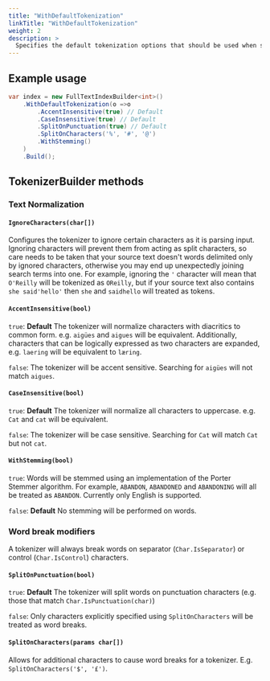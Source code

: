 ```yaml
---
title: "WithDefaultTokenization"
linkTitle: "WithDefaultTokenization"
weight: 2
description: >
  Specifies the default tokenization options that should be used when searching or indexing when no other options are provided.
---
```


## Example usage

``` csharp
var index = new FullTextIndexBuilder<int>()
    .WithDefaultTokenization(o =>o
        .AccentInsensitive(true) // Default
        .CaseInsensitive(true) // Default
        .SplitOnPunctuation(true) // Default
        .SplitOnCharacters('%', '#', '@')
        .WithStemming()
    )
    .Build();
```

## TokenizerBuilder methods

### Text Normalization

#### `IgnoreCharacters(char[])`

Configures the tokenizer to ignore certain characters as it is parsing input.
Ignoring characters will prevent them from acting as split characters, so care needs to be taken that your source
text doesn't words delimited only by ignored characters, otherwise you may end up unexpectedly joining search terms
into one. For example, ignoring the `'` character will mean that `O'Reilly` will be tokenized 
as `OReilly`, but if your source text also contains `she said'hello'` then `she` and 
`saidhello` will treated as tokens.

#### `AccentInsensitive(bool)`

`true`: **Default** The tokenizer will normalize characters with diacritics to common form. e.g. `aigües` and `aigues` will be equivalent. 
Additionally, characters that can be logically expressed as two characters are expanded, e.g. `laering` will be equivalent to `læring`.

`false`: The tokenizer will be accent sensitive. Searching for `aigües` will not match `aigues`.

#### `CaseInsensitive(bool)`

`true`: **Default** The tokenizer will normalize all characters to uppercase. e.g. `Cat` and `cat` will be equivalent.

`false`: The tokenizer will be case sensitive. Searching for `Cat` will match `Cat` but not `cat`.

#### `WithStemming(bool)`

`true`: Words will be stemmed using an implementation of the Porter Stemmer algorithm. For example, `ABANDON`, `ABANDONED` and `ABANDONING` will all
be treated as `ABANDON`. Currently only English is supported.

`false`: **Default** No stemming will be performed on words.

### Word break modifiers

A tokenizer will always break words on separator (`Char.IsSeparator`) or control (`Char.IsControl`) characters.

#### `SplitOnPunctuation(bool)`

`true`: **Default** The tokenizer will split words on punctuation characters (e.g. those that match `Char.IsPunctuation(char)`)

`false`: Only characters explicitly specified using `SplitOnCharacters` will be treated as word breaks.

#### `SplitOnCharacters(params char[])`

Allows for additional characters to cause word breaks for a tokenizer. E.g. `SplitOnCharacters('$', '£')`.
